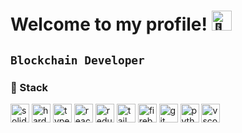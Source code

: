 # Welcome to my profile! <img src="https://fonts.gstatic.com/s/e/notoemoji/latest/1f44b_1f3fb/512.gif" alt="👋" width="32" height="32">
 

**`Blockchain Developer`**
---
### 🍵 Stack


 <img alt="solidity" width="30px" src="https://cdn.jsdelivr.net/gh/devicons/devicon@latest/icons/solidity/solidity-original.svg"/> <img alt="hardhat" width="30px" src="https://cdn.jsdelivr.net/gh/devicons/devicon@latest/icons/hardhat/hardhat-original.svg"/>  <img alt="typescript" width="30px" src="https://cdn.jsdelivr.net/gh/devicons/devicon@latest/icons/typescript/typescript-original.svg"/>  <img alt="react" width="30px" src="https://cdn.jsdelivr.net/gh/devicons/devicon@latest/icons/react/react-original.svg"/>  <img alt="redux" width="30px" src="https://cdn.jsdelivr.net/gh/devicons/devicon@latest/icons/redux/redux-original.svg"/>  <img alt="tailwindcss" width="30px" src="https://cdn.jsdelivr.net/gh/devicons/devicon@latest/icons/tailwindcss/tailwindcss-original.svg"/>  <img alt="firebase" width="30px" src="https://cdn.jsdelivr.net/gh/devicons/devicon@latest/icons/firebase/firebase-original.svg"/>  <img alt="git" width="30px" src="https://cdn.jsdelivr.net/gh/devicons/devicon@latest/icons/git/git-original.svg"/>  <img alt="python" width="30px" src="https://cdn.jsdelivr.net/gh/devicons/devicon@latest/icons/python/python-original.svg"/> <img alt="vscode" width="30px" src="https://cdn.jsdelivr.net/gh/devicons/devicon@latest/icons/vscode/vscode-original.svg"/> 

